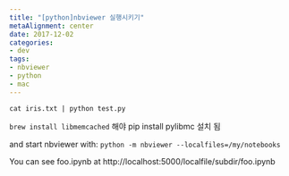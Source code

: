 ```yaml
---
title: "[python]nbviewer 실행시키기"
metaAlignment: center
date: 2017-12-02
categories:
- dev
tags:
- nbviewer
- python
- mac
---
```


`cat iris.txt | python test.py`

<!--more-->


`brew install libmemcached`
해야 pip install pylibmc 설치 됨


and start nbviewer with:
`python -m nbviewer --localfiles=/my/notebooks`

You can see foo.ipynb at
http://localhost:5000/localfile/subdir/foo.ipynb